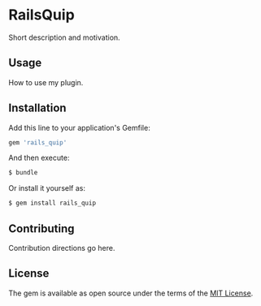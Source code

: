 # RailsQuip
Short description and motivation.

## Usage
How to use my plugin.

## Installation
Add this line to your application's Gemfile:

```ruby
gem 'rails_quip'
```

And then execute:
```bash
$ bundle
```

Or install it yourself as:
```bash
$ gem install rails_quip
```

## Contributing
Contribution directions go here.

## License
The gem is available as open source under the terms of the [MIT License](https://opensource.org/licenses/MIT).
